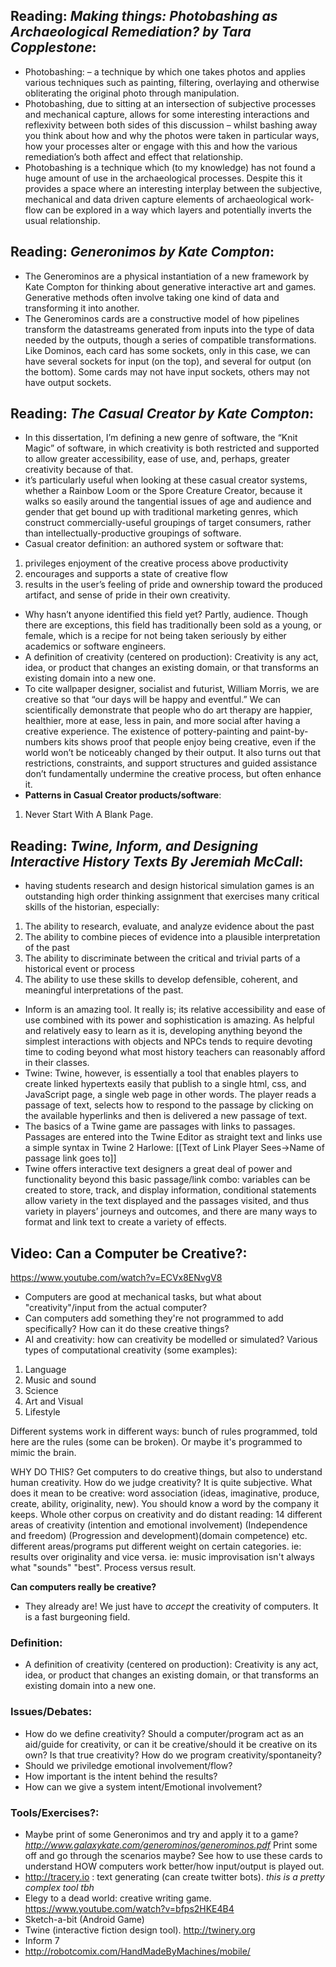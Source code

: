 ## Reading: *Making things: Photobashing as Archaeological Remediation? by Tara Copplestone*: 
- Photobashing: – a technique by which one takes photos and applies various techniques such as painting, filtering, overlaying and otherwise obliterating the original photo through manipulation.
- Photobashing, due to sitting at an intersection of subjective processes and mechanical capture, allows for some interesting interactions and reflexivity between both sides of this discussion – whilst bashing away you think about how and why the photos were taken in particular ways, how your processes alter or engage with this and how the various remediation’s both affect and effect that relationship.
- Photobashing is a technique which (to my knowledge) has not found a huge amount of use in the archaeological processes. Despite this it provides a space where an interesting interplay between the subjective, mechanical and data driven capture elements of archaeological work-flow can be explored in a way which layers and potentially inverts the usual relationship.

## Reading: *Generonimos by Kate Compton*:
- The Generominos are a physical instantiation of a new framework by Kate Compton for thinking about generative interactive art and games. Generative methods often involve taking one kind of data and transforming it into another.
- The Generominos cards are a constructive model of how pipelines transform the datastreams generated from inputs into the type of data needed by the outputs, though a series of compatible transformations. Like Dominos, each card has some sockets, only in this case, we can have several sockets for input (on the top), and several for output (on the bottom). Some cards may not have input sockets, others may not have output sockets.

## Reading: *The Casual Creator by Kate Compton*:
- In this dissertation, I’m defining a new genre of software, the “Knit Magic” of software, in which creativity is both restricted and supported to allow greater accessibility, ease of use, and, perhaps, greater creativity because of that.
- it’s particularly useful when looking at these casual creator systems, whether a Rainbow Loom or the Spore Creature Creator, because it walks so easily around the tangential issues of age and audience and gender that get bound up with traditional marketing genres, which construct commercially-useful groupings of target consumers, rather than intellectually-productive groupings of software.
- Casual creator definition: 
an authored system or software that:
1. privileges enjoyment of the creative process above productivity
2. encourages and supports a state of creative flow
3. results in the user’s feeling of pride and ownership toward the produced artifact, and sense of pride in their own creativity.
- Why hasn’t anyone identified this field yet?
Partly, audience.  Though there are exceptions, this field has traditionally been sold as a young, or female, which is a recipe for not being taken seriously by either academics or software engineers.
- A definition of creativity (centered on production): Creativity is any act, idea, or product that changes an existing domain, or that transforms an existing domain into a new one.
- To cite wallpaper designer, socialist and futurist, William Morris, we are creative so that “our days will be happy and eventful.” We can scientifically demonstrate that people who do art therapy are happier, healthier, more at ease, less in pain, and more social after having a creative experience.  The existence of pottery-painting and paint-by-numbers kits shows proof that people enjoy being creative, even if the world won’t be noticeably changed by their output. It also turns out that restrictions, constraints, and support structures and guided assistance don’t fundamentally undermine the creative process, but often enhance it.
- **Patterns in Casual Creator products/software**:
1. Never Start With A Blank Page.

## Reading: *Twine, Inform, and Designing Interactive History Texts By Jeremiah McCall*:
- having students research and design historical simulation games is an outstanding high order thinking assignment that exercises many critical skills of the historian, especially:
1. The ability to research, evaluate, and analyze evidence about the past
2. The ability to combine pieces of evidence into a plausible interpretation of the past
3. The ability to discriminate between the critical and trivial parts of a historical event or process
4. The ability to use these skills to develop defensible, coherent, and meaningful interpretations of the past.

- Inform is an amazing tool. It really is; its relative accessibility and ease of use combined with its power and sophistication is amazing. As helpful and relatively easy to learn as it is, developing anything beyond the simplest interactions with objects and NPCs tends to require devoting time to coding beyond what most history teachers can reasonably afford in their classes.
- Twine: Twine, however, is essentially a tool that enables players to create linked hypertexts easily that publish to a single html, css, and JavaScript page, a single web page in other words. The player reads a passage of text, selects how to respond to the passage by clicking on the available hyperlinks and then is delivered a new passage of text.
- The basics of a Twine game are passages with links to passages. Passages are entered into the Twine Editor as straight text and links use a simple syntax in Twine 2 Harlowe:
[[Text of Link Player Sees->Name of passage link goes to]]
- Twine offers interactive text designers a great deal of power and functionality beyond this basic passage/link combo: variables can be created to store, track, and display information, conditional statements allow variety in the text displayed and the passages visited, and thus variety in players’ journeys and outcomes, and there are many ways to format and link text to create a variety of effects. 

## Video: Can a Computer be Creative?: 
<https://www.youtube.com/watch?v=ECVx8ENvgV8>

- Computers are good at mechanical tasks, but what about "creativity"/input from the actual computer?
- Can computers add something they're not programmed to add specifically? How can it do these creative things? 
- AI and creativity: how can creativity be modelled or simulated? 
Various types of computational creativity (some examples):
1. Language
2. Music and sound
3. Science
4. Art and Visual
5. Lifestyle

Different systems work in different ways: bunch of rules programmed, told here are the rules (some can be broken). Or maybe it's programmed to mimic the brain. 

WHY DO THIS? Get computers to do creative things, but also to understand human creativity.
How do we judge creativity? It is quite subjective. 
What does it mean to be creative: word association (ideas, imaginative, produce, create, ability, originality, new). You should know a word by the company it keeps. 
Whole other corpus on creativity and do distant reading: 14 different areas of creativity (intention and emotional involvement) (Independence and freedom) (Progression and development)(domain competence) etc. different areas/programs put different weight on certain categories. ie: results over originality and vice versa. ie: music improvisation isn't always what "sounds" "best". Process versus result. 

**Can computers really be creative?** 
- They already are! We just have to *accept* the creativity of computers. It is a fast burgeoning field. 
### Definition:

- A definition of creativity (centered on production): Creativity is any act, idea, or product that changes an existing domain, or that transforms an existing domain into a new one.


### Issues/Debates:
- How do we define creativity? Should a computer/program act as an aid/guide for creativity, or can it be creative/should it be creative on its own? Is that true creativity? How do we program creativity/spontaneity?
- Should we priviledge emotional involvement/flow?
- How important is the intent behind the results?
- How can we give a system intent/Emotional involvement?

### Tools/Exercises?:

- Maybe print of some Generonimos and try and apply it to a game? *<http://www.galaxykate.com/generominos/generominos.pdf>* Print some off and go through the scenarios maybe? See how to use these cards to understand HOW computers work better/how input/output is played out. 
- <http://tracery.io> : text generating (can create twitter bots). *this is a pretty complex tool tbh*
- Elegy to a dead world: creative writing game. <https://www.youtube.com/watch?v=bfps2HKE4B4>
- Sketch-a-bit (Android Game)
- Twine (interactive fiction design tool). <http://twinery.org>
- Inform 7
- <http://robotcomix.com/HandMadeByMachines/mobile/>

